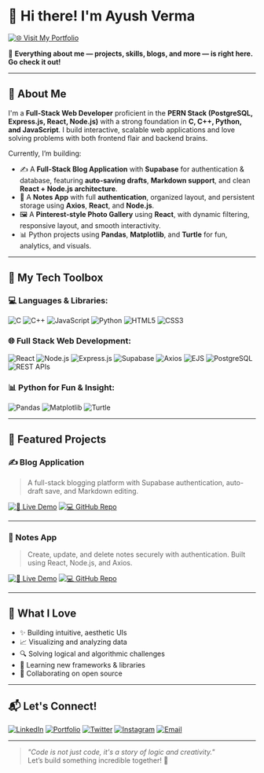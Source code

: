 # 👋 Hi there! I'm Ayush Verma

[![🌐 Visit My Portfolio](https://img.shields.io/badge/-Visit%20My%20Portfolio-blueviolet?style=for-the-badge&logo=github&logoColor=white)](https://ayushverma2909.github.io/My-Portfolio/)

🎯 **Everything about me — projects, skills, blogs, and more — is right here. Go check it out!**

---

## 🚀 About Me

I'm a **Full-Stack Web Developer** proficient in the **PERN Stack (PostgreSQL, Express.js, React, Node.js)** with a strong foundation in **C, C++, Python, and JavaScript**. I build interactive, scalable web applications and love solving problems with both frontend flair and backend brains.

Currently, I’m building:

- ✍️ A **Full-Stack Blog Application** with **Supabase** for authentication & database, featuring **auto-saving drafts**, **Markdown support**, and clean **React + Node.js architecture**.
- 📝 A **Notes App** with full **authentication**, organized layout, and persistent storage using **Axios**, **React**, and **Node.js**.
- 🖼️ A **Pinterest-style Photo Gallery** using **React**, with dynamic filtering, responsive layout, and smooth interactivity.
- 📊 Python projects using **Pandas**, **Matplotlib**, and **Turtle** for fun, analytics, and visuals.

---

## 🧠 My Tech Toolbox

### 💻 Languages & Libraries:
![C](https://img.shields.io/badge/-C-blue?style=flat-square&logo=c)
![C++](https://img.shields.io/badge/-C++-00599C?style=flat-square&logo=c%2B%2B)
![JavaScript](https://img.shields.io/badge/-JavaScript-yellow?style=flat-square&logo=javascript)
![Python](https://img.shields.io/badge/-Python-3776AB?style=flat-square&logo=python)
![HTML5](https://img.shields.io/badge/-HTML5-E34F26?style=flat-square&logo=html5)
![CSS3](https://img.shields.io/badge/-CSS3-1572B6?style=flat-square&logo=css3)

### 🌐 Full Stack Web Development:
![React](https://img.shields.io/badge/-React-61DAFB?style=flat-square&logo=react)
![Node.js](https://img.shields.io/badge/-Node.js-339933?style=flat-square&logo=node.js)
![Express.js](https://img.shields.io/badge/-Express.js-000000?style=flat-square&logo=express)
![Supabase](https://img.shields.io/badge/-Supabase-3ECF8E?style=flat-square&logo=supabase)
![Axios](https://img.shields.io/badge/-Axios-5A29E4?style=flat-square&logo=axios)
![EJS](https://img.shields.io/badge/-EJS-FFBA00?style=flat-square&logo=javascript)
![PostgreSQL](https://img.shields.io/badge/-PostgreSQL-336791?style=flat-square&logo=postgresql)
![REST APIs](https://img.shields.io/badge/-REST%20API-FF6F00?style=flat-square&logo=api)

### 📊 Python for Fun & Insight:
![Pandas](https://img.shields.io/badge/-Pandas-150458?style=flat-square&logo=pandas)
![Matplotlib](https://img.shields.io/badge/-Matplotlib-11557C?style=flat-square&logo=plotly)
![Turtle](https://img.shields.io/badge/-Turtle%20Graphics-3DDC84?style=flat-square&logo=python)

---

## 📌 Featured Projects

### ✍️ Blog Application
> A full-stack blogging platform with Supabase authentication, auto-draft save, and Markdown editing.

[![🔗 Live Demo](https://img.shields.io/badge/-Live%20Demo-0E76A8?style=for-the-badge&logo=vercel&logoColor=white)](https://your-blog-app-live-link.com)
[![💻 GitHub Repo](https://img.shields.io/badge/-GitHub%20Repo-333?style=for-the-badge&logo=github&logoColor=white)](https://github.com/yourusername/blog-app)

---

### 📝 Notes App
> Create, update, and delete notes securely with authentication. Built using React, Node.js, and Axios.

[![🔗 Live Demo](https://img.shields.io/badge/-Live%20Demo-0E76A8?style=for-the-badge&logo=vercel&logoColor=white)](https://your-notes-app-live-link.com)
[![💻 GitHub Repo](https://img.shields.io/badge/-GitHub%20Repo-333?style=for-the-badge&logo=github&logoColor=white)](https://github.com/yourusername/notes-app)
<!--
---

### 🖼️ Pinterest-style Gallery
> Responsive gallery with dynamic category filters and full-screen image view using React.

[![🔗 Live Demo](https://img.shields.io/badge/-Live%20Demo-0E76A8?style=for-the-badge&logo=vercel&logoColor=white)](https://your-gallery-live-link.com)
[![💻 GitHub Repo](https://img.shields.io/badge/-GitHub%20Repo-333?style=for-the-badge&logo=github&logoColor=white)](https://github.com/yourusername/photo-gallery)

---

### 📊 Python Visuals
> Explore beautiful charts, turtle graphics, and data analysis with Pandas & Matplotlib.

[![💻 GitHub Repo](https://img.shields.io/badge/-GitHub%20Repo-333?style=for-the-badge&logo=github&logoColor=white)](https://github.com/yourusername/python-visuals)
-->
---

## 🧩 What I Love
- ✨ Building intuitive, aesthetic UIs
- 📈 Visualizing and analyzing data
- 🔍 Solving logical and algorithmic challenges
- 🧠 Learning new frameworks & libraries
- 💬 Collaborating on open source

---

## 📬 Let's Connect!
[![LinkedIn](https://img.shields.io/badge/-LinkedIn-blue?style=for-the-badge&logo=linkedin&logoColor=white)](https://www.linkedin.com/in/ayush-verma-2b3a48341/)
[![Portfolio](https://img.shields.io/badge/-Portfolio-black?style=for-the-badge&logo=githubpages&logoColor=white)](https://ayushverma2909.github.io/My-Portfolio/)
[![Twitter](https://img.shields.io/badge/-Twitter-1DA1F2?style=for-the-badge&logo=twitter&logoColor=white)](https://twitter.com/yourusername)
[![Instagram](https://img.shields.io/badge/-Instagram-E4405F?style=for-the-badge&logo=instagram&logoColor=white)](https://instagram.com/yourusername)
[![Email](https://img.shields.io/badge/-Email-D14836?style=for-the-badge&logo=gmail&logoColor=white)](mailto:ayushv2909@gmail.com)

---

> *"Code is not just code, it's a story of logic and creativity."*  
Let’s build something incredible together! 🚀
